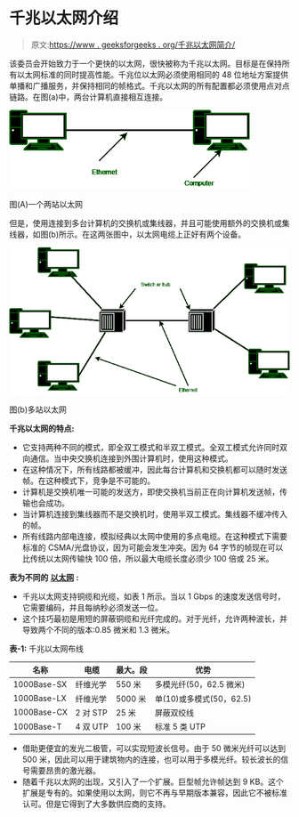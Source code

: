 # 千兆以太网介绍

> 原文:[https://www . geeksforgeeks . org/千兆以太网简介/](https://www.geeksforgeeks.org/introduction-of-gigabit-ethernet/)

该委员会开始致力于一个更快的以太网，很快被称为千兆以太网。目标是在保持所有以太网标准的同时提高性能。千兆位以太网必须使用相同的 48 位地址方案提供单播和广播服务，并保持相同的帧格式。千兆以太网的所有配置都必须使用点对点链路。在图(a)中，两台计算机直接相互连接。

![](img/873a7832f0909b5039a817862e2a6196.png)

图(A)一个两站以太网

但是，使用连接到多台计算机的交换机或集线器，并且可能使用额外的交换机或集线器，如图(b)所示。在这两张图中，以太网电缆上正好有两个设备。

![](img/b2f036ed81309b27825570e4de605e54.png)

图(b)多站以太网

**千兆以太网的特点:**

*   它支持两种不同的模式，即全双工模式和半双工模式。全双工模式允许同时双向通信。当中央交换机连接到外围计算机时，使用这种模式。
*   在这种情况下，所有线路都被缓冲，因此每台计算机和交换机都可以随时发送帧。在这种模式下，竞争是不可能的。
*   计算机是交换机唯一可能的发送方，即使交换机当前正在向计算机发送帧，传输也会成功。
*   当计算机连接到集线器而不是交换机时，使用半双工模式。集线器不缓冲传入的帧。
*   所有线路内部电连接，模拟经典以太网中使用的多点电缆。在这种模式下需要标准的 CSMA/光盘协议，因为可能会发生冲突。因为 64 字节的帧现在可以比传统以太网传输快 100 倍，所以最大电缆长度必须少 100 倍或 25 米。

**表为不同的** [**以太网**](https://www.geeksforgeeks.org/ethernet-frame-format/) **:**

*   千兆以太网支持铜缆和光缆，如表 1 所示。当以 1 Gbps 的速度发送信号时，它需要编码，并且每纳秒必须发送一位。
*   这个技巧最初是用短的屏蔽铜缆和光纤完成的。对于光纤，允许两种波长，并导致两个不同的版本:0.85 微米和 1.3 微米。

**表-1:** 千兆以太网布线

| **名称** | **电缆** | **最大。段** | **优势** |
| --- | --- | --- | --- |
| 1000Base-SX | 纤维光学 | 550 米 | 多模光纤(50，62.5 微米) |
| 1000Base-LX | 纤维光学 | 5000 米 | 单(10)或多模式(50，62.5) |
| 1000Base-CX | 2 对 STP | 25 米 | 屏蔽双绞线 |
| 1000Base-T | 4 双 UTP | 100 米 | 标准 5 类 UTP |

*   借助更便宜的发光二极管，可以实现短波长信号。由于 50 微米光纤可以达到 500 米，因此可以用于建筑物内的连接，也可以用于多模光纤。较长波长的信号需要昂贵的激光器。
*   随着千兆以太网的出现，又引入了一个扩展。巨型帧允许帧达到 9 KB。这个扩展是专有的。如果使用以太网，则它不再与早期版本兼容，因此它不被标准认可。但是它得到了大多数供应商的支持。